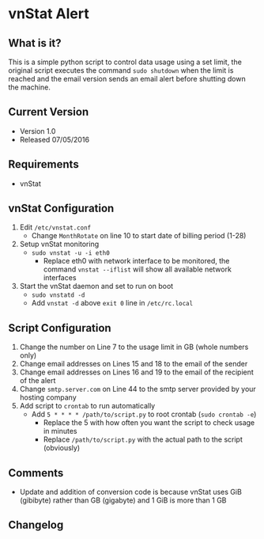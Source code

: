 # vnStat Alert

## What is it?

This is a simple python script to control data usage using a set limit, the original script executes the command `sudo shutdown` when the limit is reached and the email version sends an email alert before shutting down the machine.

## Current Version

* Version 1.0
* Released 07/05/2016

## Requirements

* vnStat

## vnStat Configuration

1. Edit `/etc/vnstat.conf`
   * Change `MonthRotate` on line 10 to start date of billing period (1-28)
2. Setup vnStat monitoring
   * `sudo vnstat -u -i eth0`
      * Replace eth0 with network interface to be monitored, the command `vnstat --iflist` will show all available network interfaces
3. Start the vnStat daemon and set to run on boot
   * `sudo vnstatd -d`
   * Add `vnstat -d` above `exit 0` line in `/etc/rc.local`

## Script Configuration

1. Change the number on Line 7 to the usage limit in GB (whole numbers only)
2. Change email addresses on Lines 15 and 18 to the email of the sender
3. Change email addresses on Lines 16 and 19 to the email of the recipient of the alert
4. Change `smtp.server.com` on Line 44 to the smtp server provided by your hosting company
5. Add script to `crontab` to run automatically
   * Add `5 * * * * /path/to/script.py` to root crontab (`sudo crontab -e`)
      * Replace the 5 with how often you want the script to check usage in minutes
      * Replace `/path/to/script.py` with the actual path to the script (obviously)

## Comments

* Update and addition of conversion code is because vnStat uses GiB (gibibyte) rather than GB (gigabyte) and 1 GiB is more than 1 GB

## Changelog

